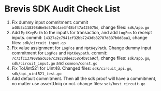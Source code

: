 # Brevis SDK Audit Check List

1. Fix dummy input commitment: commit `a40b3c118398d6e5d578c4ae3f48bf47a425075d`, change files: `sdk/app.go`
2. Add `MptKeyPath` to the inputs for transaction, and add `LogPos` to receipt inputs. commit: `14327a2c7941cf32bb7243db82787d837b0d8aa1`, change files: `sdk/circuit_input.go`
3. Fix value assignment for `LogPos` and `MptKeyPath`. Change dummy input commitment for `LogPos` and `MptKeypath`. commit: `7c73fc137908aac63e7c39320dee358c4b8ca9cf`, change files: `sdk/app.go`, `sdk/circuit_input.go` and `common/const.go`
4. Fix ToUint521 for Uint48. Changed files: `sdk/circuit_api.go`, `sdk/api_uint521_test.go`
5. Add default commitment. Then all the sdk proof will have a commitment, no matter use assertUniq or not. change files: `sdk/host_circuit.go`

